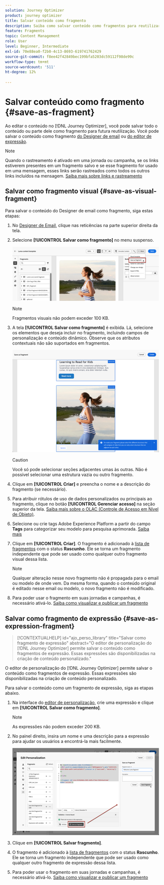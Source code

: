 ```yaml
---
solution: Journey Optimizer
product: journey optimizer
title: Salvar conteúdo como fragmento
description: Saiba como salvar conteúdo como fragmentos para reutilizar conteúdo em campanhas e jornadas do Journey Optimizer
feature: Fragments
topic: Content Management
role: User
level: Beginner, Intermediate
exl-id: 70e88ea0-f2b0-4c13-8693-619741762429
source-git-commit: f8ee42f42849bec199bfa5203dc59112f98de99c
workflow-type: tm+mt
source-wordcount: '511'
ht-degree: 12%

---
```


# Salvar conteúdo como fragmento {#save-as-fragment}

Ao editar o conteúdo no [!DNL Journey Optimizer], você pode salvar todo o conteúdo ou parte dele como fragmento para futura reutilização. Você pode salvar o conteúdo como fragmento [do Designer de email](#save-as-visual-fragment) ou [do editor de expressão](#save-as-expression-fragment).

>[!NOTE]
>
>Quando o rastreamento é ativado em uma jornada ou campanha, se os links estiverem presentes em um fragmento salvo e se esse fragmento for usado em uma mensagem, esses links serão rastreados como todos os outros links incluídos na mensagem. [Saiba mais sobre links e rastreamento](../email/message-tracking.md)

## Salvar como fragmento visual {#save-as-visual-fragment}

Para salvar o conteúdo do Designer de email como fragmento, siga estas etapas:

1. No [Designer de Email](../email/get-started-email-design.md), clique nas reticências na parte superior direita da tela.

1. Selecione **[!UICONTROL Salvar como fragmento]** no menu suspenso.

   ![](assets/fragment-save-as.png)

   >[!NOTE]
   >
   >Fragmentos visuais não podem exceder 100 KB.

1. A tela **[!UICONTROL Salvar como fragmento]** é exibida. Lá, selecione os elementos que deseja incluir no fragmento, incluindo campos de personalização e conteúdo dinâmico. Observe que os atributos contextuais não são suportados em fragmentos.

   ![](assets/fragment-save-as-screen.png)

   >[!CAUTION]
   >
   >Você só pode selecionar seções adjacentes umas às outras. Não é possível selecionar uma estrutura vazia ou outro fragmento.

1. Clique em **[!UICONTROL Criar]** e preencha o nome e a descrição do fragmento (se necessário).

1. Para atribuir rótulos de uso de dados personalizados ou principais ao fragmento, clique no botão **[!UICONTROL Gerenciar acesso]** na seção superior da tela. [Saiba mais sobre o OLAC (Controle de Acesso em Nível de Objeto)](../administration/object-based-access.md).

1. Selecione ou crie tags Adobe Experience Platform a partir do campo **Tags** para categorizar seu modelo para pesquisa aprimorada. [Saiba mais](../start/search-filter-categorize.md#tags)

1. Clique em **[!UICONTROL Criar]**. O fragmento é adicionado à [lista de fragmentos](#access-manage-fragments) com o status **Rascunho**. Ele se torna um fragmento independente que pode ser usado como qualquer outro fragmento visual dessa lista.

   >[!NOTE]
   >
   >Qualquer alteração nesse novo fragmento não é propagada para o email ou modelo de onde vem. Da mesma forma, quando o conteúdo original é editado nesse email ou modelo, o novo fragmento não é modificado.

1. Para poder usar o fragmento em suas jornadas e campanhas, é necessário ativá-lo. [Saiba como visualizar e publicar um fragmento](../content-management/create-fragments.md#publish)

## Salvar como fragmento de expressão {#save-as-expression-fragment}

>[!CONTEXTUALHELP]
>id="ajo_perso_library"
>title="Salvar como fragmento de expressão"
>abstract="O editor de personalização do [!DNL Journey Optimizer] permite salvar o conteúdo como fragmentos de expressão. Essas expressões são disponibilizadas na criação de conteúdo personalizado."

O editor de personalização do [!DNL Journey Optimizer] permite salvar o conteúdo como fragmentos de expressão. Essas expressões são disponibilizadas na criação de conteúdo personalizado.

Para salvar o conteúdo como um fragmento de expressão, siga as etapas abaixo.

1. Na interface do [editor de personalização](../personalization/personalization-build-expressions.md), crie uma expressão e clique em **[!UICONTROL Salvar como fragmento]**.

   >[!NOTE]
   >
   >As expressões não podem exceder 200 KB.

1. No painel direito, insira um nome e uma descrição para a expressão para ajudar os usuários a encontrá-la mais facilmente.

   ![](assets/expression-fragment-save-as.png)

1. Clique em **[!UICONTROL Salvar fragmento]**.

   <!--An expression fragment cannot be nested inside another fragment.-->

1. O fragmento é adicionado à [lista de fragmentos](#access-manage-fragments) com o status **Rascunho**. Ele se torna um fragmento independente que pode ser usado como qualquer outro fragmento de expressão dessa lista.

1. Para poder usar o fragmento em suas jornadas e campanhas, é necessário ativá-lo. [Saiba como visualizar e publicar um fragmento](../content-management/create-fragments.md#publish)
